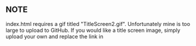 ## NOTE
index.html requires a gif titled "TitleScreen2.gif". Unfortunately mine is too large to upload to GitHub. If you would like a title screen image, simply upload your own and replace the link in 
